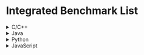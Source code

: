 # Integrated Benchmark List

<details>
<summary>C/C++</summary>
<br>

| # | Benchmark         | Language | Repository                                            | # Projects | # Bugs |
| - | ----------------- | -------- | ----------------------------------------------------- | ----------:| ------:|
| 1 | ManyBugs          | C/C++    | <https://github.com/nus-apr/manybugs>                 |          6 |     60 |
| 2 | VulnLoc           | C/C++    | <https://github.com/nus-apr/vulnloc-benchmark>        |         11 |     43 |
| 3 | ExtractFix        | C/C++    | <https://github.com/nus-apr/extractfix-benchmark>     |          7 |     30 |
| 4 | ITSP              | C/C++    | <https://github.com/nus-apr/itsp-benchmark>           |         10 |    661 |

</details>

<details>
<summary>Java</summary>
<br>

| # | Benchmark         | Language | Repository                                            | # Projects | # Bugs |
| - | ----------------- | -------- | ----------------------------------------------------- | ----------:| ------:|
| 1 | Hippodrome        | Java     | <https://github.com/nus-apr/hippodrome-benchmark>     |         16 |     25 |
| 2 | Defects4J         | Java     | <https://github.com/nus-apr/defects4j>                |         17 |    835 |
| 3 | QuixBugs          | Java     | <https://github.com/nus-apr/quixbugs-java-benchmark>  |         40 |     40 |
| 4 | Bears             | Java     | <https://github.com/nus-apr/bears-benchmark>          |         72 |    118 |
| 5 | IntroClassJava    | Java     | <https://github.com/nus-apr/introclassjava-benchmark> |          6 |    297 |

</details>

<details>
<summary>Python</summary>
<br>

| # | Benchmark         | Language | Repository                                            | # Projects | # Bugs |
| - | ----------------- | -------- | ----------------------------------------------------- | ----------:| ------:|
| 1 | Refactory         | Python   | <https://github.com/nus-apr/refactory-benchmark>      |         5  |   1783 |
| 2 | AutoCodePython    | Python   | <https://github.com/RepairComp/autocodepython>        |         6  |     28 |

</details>

<details>
<summary>JavaScript</summary>
<br>

| # | Benchmark         | Language     | Repository                                            | # Projects | # Bugs |
| - | ----------------- | ------------ | ----------------------------------------------------- | ----------:| ------:|
| 1 | AutoCodeJS        | JavaScript   | <https://github.com/RepairComp/autocodejs>            |         8  |     26 |
</details>
